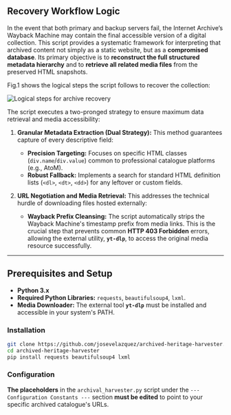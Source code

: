 ## Recovery Workflow Logic

In the event that both primary and backup servers fail, the Internet Archive’s Wayback Machine may contain the final accessible version of a digital collection. This script provides a systematic framework for interpreting that archived content not simply as a static website, but as a **compromised database**. Its primary objective is to **reconstruct the full structured metadata hierarchy** and to **retrieve all related media files** from the preserved HTML snapshots.

Fig.1 shows the logical steps the script follows to recover the collection:

![Logical steps for archive recovery](https://github.com/user-attachments/assets/99f349c9-1c6b-412b-9bcb-fe2ce76ce212)

The script executes a two-pronged strategy to ensure maximum data retrieval and media accessibility:

1.  **Granular Metadata Extraction (Dual Strategy):** This method guarantees capture of every descriptive field:

    * **Precision Targeting:** Focuses on specific HTML classes (`div.name`/`div.value`) common to professional catalogue platforms (e.g., AtoM).
    * **Robust Fallback:** Implements a search for standard HTML definition lists (`<dl>`, `<dt>`, `<dd>`) for any leftover or custom fields.

2.  **URL Negotiation and Media Retrieval:** This addresses the technical hurdle of downloading files hosted externally:

    * **Wayback Prefix Cleansing:** The script automatically strips the Wayback Machine's timestamp prefix from media links. This is the crucial step that prevents common **HTTP 403 Forbidden** errors, allowing the external utility, **`yt-dlp`**, to access the original media resource successfully.

***

## Prerequisites and Setup

* **Python 3.x**
* **Required Python Libraries:** `requests`, `beautifulsoup4`, `lxml`.
* **Media Downloader:** The external tool **`yt-dlp`** must be installed and accessible in your system's PATH.

### Installation

```bash
git clone https://github.com/josevelazquez/archived-heritage-harvester.git
cd archived-heritage-harvester
pip install requests beautifulsoup4 lxml
```

### Configuration

**The placeholders** in the `archival_harvester.py` script under the `--- Configuration Constants ---` section **must be edited** to point to your specific archived catalogue's URLs.
